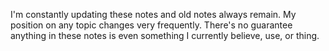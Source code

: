 I'm constantly updating these notes and old notes always remain. My position on any topic changes very frequently. There's no guarantee anything in these notes is even something I currently believe, use, or thing.
